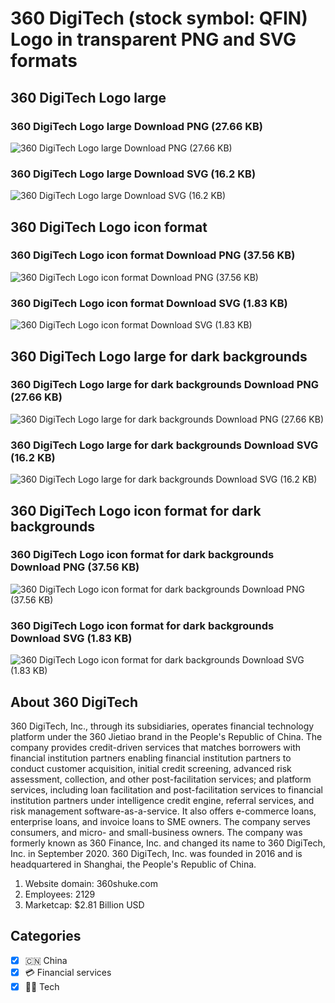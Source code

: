# 360 DigiTech (stock symbol: QFIN) Logo in transparent PNG and SVG formats

## 360 DigiTech Logo large

### 360 DigiTech Logo large Download PNG (27.66 KB)

![360 DigiTech Logo large Download PNG (27.66 KB)](/img/orig/QFIN_BIG-dcd1fd92.png)

### 360 DigiTech Logo large Download SVG (16.2 KB)

![360 DigiTech Logo large Download SVG (16.2 KB)](/img/orig/QFIN_BIG-aae2b1fe.svg)

## 360 DigiTech Logo icon format

### 360 DigiTech Logo icon format Download PNG (37.56 KB)

![360 DigiTech Logo icon format Download PNG (37.56 KB)](/img/orig/QFIN-1dfcf98c.png)

### 360 DigiTech Logo icon format Download SVG (1.83 KB)

![360 DigiTech Logo icon format Download SVG (1.83 KB)](/img/orig/QFIN-289ec83f.svg)

## 360 DigiTech Logo large for dark backgrounds

### 360 DigiTech Logo large for dark backgrounds Download PNG (27.66 KB)

![360 DigiTech Logo large for dark backgrounds Download PNG (27.66 KB)](/img/orig/QFIN_BIG.D-a81322df.png)

### 360 DigiTech Logo large for dark backgrounds Download SVG (16.2 KB)

![360 DigiTech Logo large for dark backgrounds Download SVG (16.2 KB)](/img/orig/QFIN_BIG.D-dd12d12a.svg)

## 360 DigiTech Logo icon format for dark backgrounds

### 360 DigiTech Logo icon format for dark backgrounds Download PNG (37.56 KB)

![360 DigiTech Logo icon format for dark backgrounds Download PNG (37.56 KB)](/img/orig/QFIN.D-89a4db0b.png)

### 360 DigiTech Logo icon format for dark backgrounds Download SVG (1.83 KB)

![360 DigiTech Logo icon format for dark backgrounds Download SVG (1.83 KB)](/img/orig/QFIN.D-aa40d51b.svg)

## About 360 DigiTech

360 DigiTech, Inc., through its subsidiaries, operates financial technology platform under the 360 Jietiao brand in the People's Republic of China. The company provides credit-driven services that matches borrowers with financial institution partners enabling financial institution partners to conduct customer acquisition, initial credit screening, advanced risk assessment, collection, and other post-facilitation services; and platform services, including loan facilitation and post-facilitation services to financial institution partners under intelligence credit engine, referral services, and risk management software-as-a-service. It also offers e-commerce loans, enterprise loans, and invoice loans to SME owners. The company serves consumers, and micro- and small-business owners. The company was formerly known as 360 Finance, Inc. and changed its name to 360 DigiTech, Inc. in September 2020. 360 DigiTech, Inc. was founded in 2016 and is headquartered in Shanghai, the People's Republic of China.

1. Website domain: 360shuke.com
2. Employees: 2129
3. Marketcap: $2.81 Billion USD


## Categories
- [x] 🇨🇳 China
- [x] 💳 Financial services
- [x] 👩‍💻 Tech
